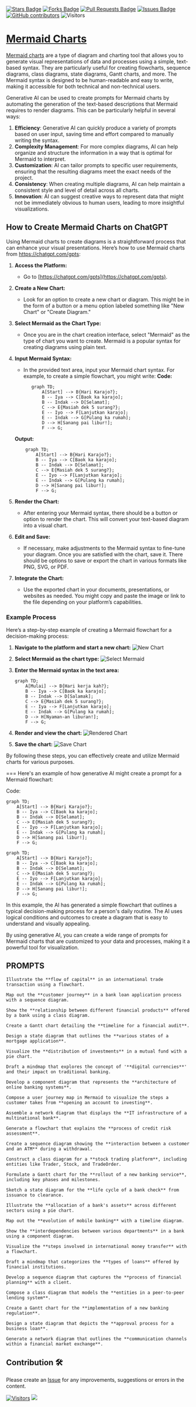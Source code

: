 <a href="https://github.com/drshahizan/Generative-AI-Playground/stargazers"><img src="https://img.shields.io/github/stars/drshahizan/Generative-AI-Playground" alt="Stars Badge"/></a>
<a href="https://github.com/drshahizan/Generative-AI-Playground/network/members"><img src="https://img.shields.io/github/forks/drshahizan/Generative-AI-Playground" alt="Forks Badge"/></a>
<a href="https://github.com/drshahizan/Generative-AI-Playground/pulls"><img src="https://img.shields.io/github/issues-pr/drshahizan/Generative-AI-Playground" alt="Pull Requests Badge"/></a>
<a href="https://github.com/drshahizan/Generative-AI-Playground"><img src="https://img.shields.io/github/issues/drshahizan/Generative-AI-Playground" alt="Issues Badge"/></a>
<a href="https://github.com/drshahizan/Generative-AI-Playground/graphs/contributors"><img alt="GitHub contributors" src="https://img.shields.io/github/contributors/drshahizan/Generative-AI-Playground?color=2b9348"></a>
![Visitors](https://api.visitorbadge.io/api/visitors?path=https%3A%2F%2Fgithub.com%2Fdrshahizan%2Generative-AI-Playground&labelColor=%23d9e3f0&countColor=%23697689&style=flat)


# [Mermaid Charts](https://www.mermaidchart.com/)

[Mermaid charts](https://www.mermaidchart.com/) are a type of diagram and charting tool that allows you to generate visual representations of data and processes using a simple, text-based syntax. They are particularly useful for creating flowcharts, sequence diagrams, class diagrams, state diagrams, Gantt charts, and more. The Mermaid syntax is designed to be human-readable and easy to write, making it accessible for both technical and non-technical users.

Generative AI can be used to create prompts for Mermaid charts by automating the generation of the text-based descriptions that Mermaid requires to render diagrams. This can be particularly helpful in several ways:

1. **Efficiency**: Generative AI can quickly produce a variety of prompts based on user input, saving time and effort compared to manually writing the syntax.
2. **Complexity Management**: For more complex diagrams, AI can help organize and structure the information in a way that is optimal for Mermaid to interpret.
3. **Customization**: AI can tailor prompts to specific user requirements, ensuring that the resulting diagrams meet the exact needs of the project.
4. **Consistency**: When creating multiple diagrams, AI can help maintain a consistent style and level of detail across all charts.
5. **Innovation**: AI can suggest creative ways to represent data that might not be immediately obvious to human users, leading to more insightful visualizations.


## How to Create Mermaid Charts on ChatGPT

Using Mermaid charts to create diagrams is a straightforward process that can enhance your visual presentations. Here’s how to use Mermaid charts from https://chatgpt.com/gpts:

1. **Access the Platform:**
   - Go to [https://chatgpt.com/gpts](https://chatgpt.com/gpts).

2. **Create a New Chart:**
   - Look for an option to create a new chart or diagram. This might be in the form of a button or a menu option labeled something like "New Chart" or "Create Diagram."

3. **Select Mermaid as the Chart Type:**
   - Once you are in the chart creation interface, select "Mermaid" as the type of chart you want to create. Mermaid is a popular syntax for creating diagrams using plain text.

4. **Input Mermaid Syntax:**
   - In the provided text area, input your Mermaid chart syntax. For example, to create a simple flowchart, you might write:
     **Code:**
     ```
        graph TD;
            A[Start] --> B{Hari Karajo?};
            B -- Iya --> C[Baok ka karajo];
            B -- Indak --> D[Selamat];
            C --> E{Masiah dek 5 surang?};
            E -- Iyo --> F[Lanjutkan karajo];
            E -- Indak --> G[Pulang ka rumah];
            D --> H[Sanang pai libur!];
            F --> G;
     ```
     
    **Output:**
    ```mermaid
        graph TD;
            A[Start] --> B{Hari Karajo?};
            B -- Iya --> C[Baok ka karajo];
            B -- Indak --> D[Selamat];
            C --> E{Masiah dek 5 surang?};
            E -- Iyo --> F[Lanjutkan karajo];
            E -- Indak --> G[Pulang ka rumah];
            D --> H[Sanang pai libur!];
            F --> G;
     ```

5. **Render the Chart:**
   - After entering your Mermaid syntax, there should be a button or option to render the chart. This will convert your text-based diagram into a visual chart.

6. **Edit and Save:**
   - If necessary, make adjustments to the Mermaid syntax to fine-tune your diagram. Once you are satisfied with the chart, save it. There should be options to save or export the chart in various formats like PNG, SVG, or PDF.

7. **Integrate the Chart:**
   - Use the exported chart in your documents, presentations, or websites as needed. You might copy and paste the image or link to the file depending on your platform’s capabilities.

### Example Process

Here’s a step-by-step example of creating a Mermaid flowchart for a decision-making process:

1. **Navigate to the platform and start a new chart:**
   ![New Chart](https://path-to-screenshot1)

2. **Select Mermaid as the chart type:**
   ![Select Mermaid](https://path-to-screenshot2)

3. **Enter the Mermaid syntax in the text area:**
   ```mermaid
   graph TD;
       A[Mulai] --> B{Hari kerja kah?};
       B -- Iya --> C[Baok ka karajo];
       B -- Indak --> D[Salamak];
       C --> E{Masiah dek 5 surang?};
       E -- Iya --> F[Lanjutkan karajo];
       E -- Indak --> G[Pulang ka rumah];
       D --> H[Nyaman-an liburan!];
       F --> G;
   ```

4. **Render and view the chart:**
   ![Rendered Chart](https://path-to-screenshot3)

5. **Save the chart:**
   ![Save Chart](https://path-to-screenshot4)

By following these steps, you can effectively create and utilize Mermaid charts for various purposes.

===
Here's an example of how generative AI might create a prompt for a Mermaid flowchart:

Code:
```
graph TD;
    A[Start] --> B{Hari Karajo?};
    B -- Iya --> C[Baok ka karajo];
    B -- Indak --> D[Selamat];
    C --> E{Masiah dek 5 surang?};
    E -- Iyo --> F[Lanjutkan karajo];
    E -- Indak --> G[Pulang ka rumah];
    D --> H[Sanang pai libur!];
    F --> G;
```

```mermaid
graph TD;
    A[Start] --> B{Hari Karajo?};
    B -- Iya --> C[Baok ka karajo];
    B -- Indak --> D[Selamat];
    C --> E{Masiah dek 5 surang?};
    E -- Iyo --> F[Lanjutkan karajo];
    E -- Indak --> G[Pulang ka rumah];
    D --> H[Sanang pai libur!];
    F --> G;
```

In this example, the AI has generated a simple flowchart that outlines a typical decision-making process for a person's daily routine. The AI uses logical conditions and outcomes to create a diagram that is easy to understand and visually appealing.

By using generative AI, you can create a wide range of prompts for Mermaid charts that are customized to your data and processes, making it a powerful tool for visualization.

## PROMPTS

```
Illustrate the **flow of capital** in an international trade transaction using a flowchart.
```

```
Map out the **customer journey** in a bank loan application process with a sequence diagram.
```

```
Show the **relationship between different financial products** offered by a bank using a class diagram.
```

```
Create a Gantt chart detailing the **timeline for a financial audit**.
```

```
Design a state diagram that outlines the **various states of a mortgage application**.
```

```
Visualize the **distribution of investments** in a mutual fund with a pie chart.
```

```
Draft a mindmap that explores the concept of '**digital currencies**' and their impact on traditional banking.
```

```
Develop a component diagram that represents the **architecture of online banking systems**.
```

```
Compose a user journey map in Mermaid to visualize the steps a customer takes from **opening an account to investing**.
```

```
Assemble a network diagram that displays the **IT infrastructure of a multinational bank**.
```

```
Generate a flowchart that explains the **process of credit risk assessment**.
```

```
Create a sequence diagram showing the **interaction between a customer and an ATM** during a withdrawal.
```

```
Construct a class diagram for a **stock trading platform**, including entities like Trader, Stock, and TradeOrder.
```

```
Formulate a Gantt chart for the **rollout of a new banking service**, including key phases and milestones.
```

```
Sketch a state diagram for the **life cycle of a bank check** from issuance to clearance.
```

```
Illustrate the **allocation of a bank's assets** across different sectors using a pie chart.
```

```
Map out the **evolution of mobile banking** with a timeline diagram.
```

```
Show the **interdependencies between various departments** in a bank using a component diagram.
```

```
Visualize the **steps involved in international money transfer** with a flowchart.
```

```
Draft a mindmap that categorizes the **types of loans** offered by financial institutions.
```

```
Develop a sequence diagram that captures the **process of financial planning** with a client.
```

```
Compose a class diagram that models the **entities in a peer-to-peer lending system**.
```

```
Create a Gantt chart for the **implementation of a new banking regulation**.
```

```
Design a state diagram that depicts the **approval process for a business loan**.
```

```
Generate a network diagram that outlines the **communication channels within a financial market exchange**.
```

## Contribution 🛠️
Please create an [Issue](https://github.com/drshahizan/Generative-AI-Playground/issues) for any improvements, suggestions or errors in the content.

[![Visitors](https://api.visitorbadge.io/api/visitors?path=https%3A%2F%2Fgithub.com%2Fdrshahizan&labelColor=%23697689&countColor=%23555555&style=plastic)](https://visitorbadge.io/status?path=https%3A%2F%2Fgithub.com%2Fdrshahizan)
![](https://hit.yhype.me/github/profile?user_id=81284918)
